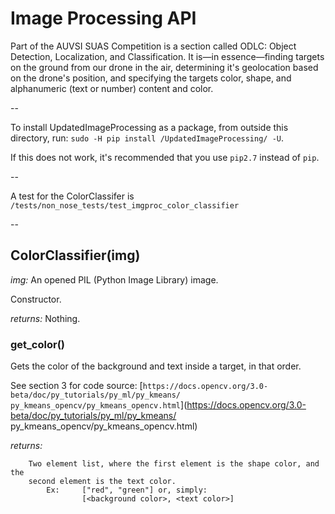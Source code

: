 # Image Processing API

Part of the AUVSI SUAS Competition is a section called ODLC: Object Detection, Localization, and Classification. It is—in essence—finding targets on the ground from our drone in the air, determining it's geolocation based on the drone's position, and specifying the targets color, shape, and alphanumeric (text or number) content and color.

--

To install UpdatedImageProcessing as a package, from outside this directory, run: ```sudo -H pip install /UpdatedImageProcessing/ -U```.

If this does not work, it's recommended that you use `pip2.7` instead of `pip`.

--

A test for the ColorClassifer is `/tests/non_nose_tests/test_imgproc_color_classifier`

--

## ColorClassifier(img)

*img:* An opened PIL (Python Image Library) image.

Constructor.

*returns:* Nothing.

### get_color()

Gets the color of the background and text inside a target, in that order.

See section 3 for code source:
	[`https://docs.opencv.org/3.0-beta/doc/py_tutorials/py_ml/py_kmeans/
	py_kmeans_opencv/py_kmeans_opencv.html`](https://docs.opencv.org/3.0-beta/doc/py_tutorials/py_ml/py_kmeans/
	py_kmeans_opencv/py_kmeans_opencv.html)

*returns:* 

```
	Two element list, where the first element is the shape color, and the 
	second element is the text color. 
		Ex:		["red", "green"] or, simply: 
				[<background color>, <text color>]
```